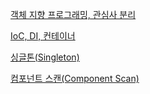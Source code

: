 [객체 지향 프로그래밍, 관심사 분리](https://github.com/yesjjin99/my-lab/blob/main/spring-core/docs/OOP.md)

[IoC, DI, 컨테이너](https://github.com/yesjjin99/my-lab/blob/main/spring-core/docs/IoC%20%26%20DI.md)

[싱글톤(Singleton)](https://github.com/yesjjin99/my-lab/blob/main/spring-core/docs/Singleton.md)

[컴포넌트 스캔(Component Scan)](https://github.com/yesjjin99/my-lab/blob/main/spring-core/docs/Component%20Scan.md)
